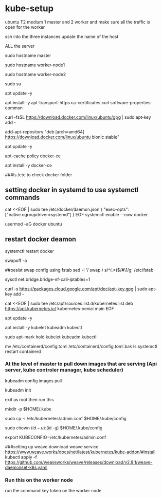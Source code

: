 # kube-setup

ubuntu T2 medium 1 master and 2 worker and make sure all the traffic is open for the worker 

ssh into the three instances 
update the name of the host 

ALL the server 

sudo hostname master 

sudo hostname worker-node1 

sudo hostname worker-node2

sudo su 

apt update -y

apt install -y apt-transport-https ca-certificates curl software-properties-common

curl -fsSL https://download.docker.com/linux/ubuntu/gpg | sudo apt-key add -

add-apt-repository "deb [arch=amd64] https://download.docker.com/linux/ubuntu bionic stable"

apt update -y

apt-cache policy docker-ce

apt install -y docker-ce

###ls /etc to check docker folder

## setting docker in systemd to use systemctl commands 
cat <<EOF | sudo tee /etc/docker/daemon.json
{
"exec-opts": ["native.cgroupdriver=systemd"]
}
EOF
systemctl enable --now docker

usermod -aG docker ubuntu
## restart docker deamon 
systemctl restart docker

swapoff -a

##pesist swap config using fstab
sed -i '/ swap / s/^\(.*\)$/#\1/g' /etc/fstab

sysctl net.bridge.bridge-nf-call-iptables=1

curl -s https://packages.cloud.google.com/apt/doc/apt-key.gpg | sudo apt-key add -

cat <<EOF | sudo tee /etc/apt/sources.list.d/kubernetes.list
deb https://apt.kubernetes.io/ kubernetes-xenial main
EOF


apt update -y

apt install -y kubelet kubeadm kubectl

sudo apt-mark hold kubelet kubeadm kubectl

mv /etc/containerd/config.toml /etc/containerd/config.toml.bak
ls
systemctl restart containerd

### At the level of master to pull down images that are serving (Api server, kube controler manager, kube scheduler)

kubeadm config images pull

kubeadm init

exit as root then run this 

mkdir -p $HOME/.kube 

sudo cp -i /etc/kubernetes/admin.conf $HOME/.kube/config

sudo chown $(id -u):$(id -g) $HOME/.kube/config

export KUBECONFIG=/etc/kubernetes/admin.conf



###setting up weave download weave service  
https://www.weave.works/docs/net/latest/kubernetes/kube-addon/#install
kubectl apply -f https://github.com/weaveworks/weave/releases/download/v2.8.1/weave-daemonset-k8s.yaml






### Run this on the worker node 
run the command key token on the worker node
